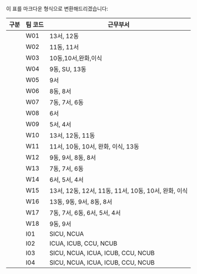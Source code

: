 이 표를 마크다운 형식으로 변환해드리겠습니다:

| 구분 | 팀 코드 | 근무부서 |
|------|---------|-----------|
| | W01 | 13서, 12동 |
| | W02 | 11동, 11서  |
| | W03 | 10동,10서,완화,이식 |
| | W04 | 9동, SU, 13동 |
| | W05 | 9서 |
| | W06 | 8동, 8서 |
| | W07 | 7동, 7서, 6동 |
| | W08 | 6서 |
| | W09 | 5서, 4서 |
| | W10 | 13서, 12동, 11동 |
| | W11 | 11서, 10동, 10서, 완화, 이식, 13동 |
| | W12 | 9동, 9서, 8동, 8서 |
| | W13 | 7동, 7서, 6동 |
| | W14 | 6서, 5서, 4서 |
| | W15 | 13서, 12동, 12서, 11동, 11서, 10동, 10서, 완화, 이식 |
| | W16 | 13동, 9동, 9서, 8동, 8서|
| | W17 | 7동, 7서, 6동, 6서, 5서, 4서 |
| | W18 | 9동, 9서 |
| | I01 | SICU, NCUA |
| | I02 | ICUA, ICUB, CCU, NCUB |
| | I03 | SICU, NCUA, ICUA, ICUB, CCU, NCUB |
| | I04 | SICU, NCUA, ICUA, ICUB, CCU, NCUB |